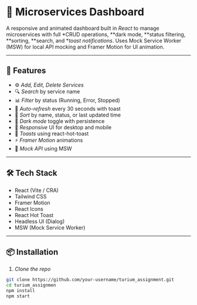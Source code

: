 # 🧠 Microservices Dashboard

A responsive and animated dashboard built in *React* to manage microservices with full *CRUD operations, **dark mode, **status filtering, **sorting, **search, and **toast notifications*. Uses Mock Service Worker (MSW) for local API mocking and Framer Motion for UI animation.

---

## 🚀 Features

- ⚙ *Add, Edit, Delete Services*
- 🔍 *Search* by service name
- 📊 *Filter* by status (Running, Error, Stopped)
- 🔁 *Auto-refresh* every 30 seconds with toast
- 📅 *Sort* by name, status, or last updated time
- 🌙 *Dark mode* toggle with persistence
- 📱 *Responsive* UI for desktop and mobile
- 🍞 *Toasts* using react-hot-toast
- ⚡ *Framer Motion* animations
- 🧪 *Mock API* using MSW

---

## 🛠 Tech Stack

- React (Vite / CRA)
- Tailwind CSS
- Framer Motion
- React Icons
- React Hot Toast
- Headless UI (Dialog)
- MSW (Mock Service Worker)

---

## 📦 Installation

1. *Clone the repo*  
```bash
git clone https://github.com/your-username/turium_assignment.git
cd turium_assignmen
npm install
npm start
